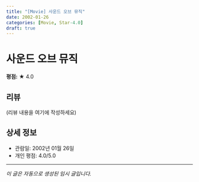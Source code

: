 ```yaml
---
title: "[Movie] 사운드 오브 뮤직"
date: 2002-01-26
categories: [Movie, Star-4.0]
draft: true
---
```


# 사운드 오브 뮤직

**평점:** ★ 4.0

## 리뷰

(리뷰 내용을 여기에 작성하세요)

## 상세 정보

- 관람일: 2002년 01월 26일
- 개인 평점: 4.0/5.0

---

*이 글은 자동으로 생성된 임시 글입니다.*
